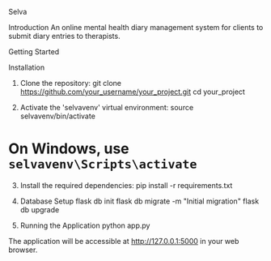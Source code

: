 Selva

Introduction
An online mental health diary management system for clients to submit diary entries to therapists.


Getting Started

Installation
1. Clone the repository: 
git clone https://github.com/your_username/your_project.git
cd your_project

2. Activate the 'selvavenv' virtual environment:
source selvavenv/bin/activate
 # On Windows, use `selvavenv\Scripts\activate`

3. Install the required dependencies:
pip install -r requirements.txt

4. Database Setup
flask db init
flask db migrate -m "Initial migration"
flask db upgrade

5. Running the Application
python app.py 

The application will be accessible at http://127.0.0.1:5000 in your web browser.